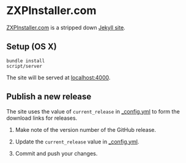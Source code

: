 # ZXPInstaller.com

[ZXPInstaller.com](http://zxpinstaller.com) is a stripped down [Jekyll site](http://jekyllrb.com/).

## Setup (OS X)

```
bundle install
script/server
```

The site will be served at [localhost:4000](http://localhost:4000/).

## Publish a new release

The site uses the value of `current_release` in [_config.yml](config.yml) to form the download links for releases.

1. Make note of the version number of the GitHub release.

1. Update the `current_release` value in [_config.yml](config.yml).

1. Commit and push your changes.

